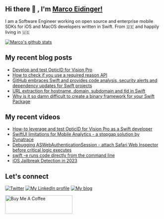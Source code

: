 ## Hi there 👋 , I'm [Marco Eidinger!](https://eidinger.info/)

I am a Software Engineer working on open source and enterprise mobile SDKs for iOS and MacOS developers written in Swift. From 🇩🇪  and happily living in 🇺🇸

[![Marco's github stats](https://github-readme-stats.vercel.app/api?username=MarcoEidinger&count_private=false&show_icons=true&theme=radical)](https://github.com/anuraghazra/github-readme-stats)

## My recent blog posts
<!-- BLOG-POST-LIST:START -->
- [Develop and test OpticID for Vision Pro](https://blog.eidinger.info/develop-and-test-opticid-for-vision-pro)
- [How to check if you use a required reason API](https://blog.eidinger.info/how-to-check-if-you-use-a-required-reason-api)
- [GitHub embraces Swift and provides code analysis, security alerts and dependency updates for Swift projects](https://blog.eidinger.info/github-embraces-swift-and-provides-code-analysis-security-alerts-and-dependency-updates-for-swift-projects)
- [URL extraction for hostname, domain, subdomain and tld in Swift](https://blog.eidinger.info/url-extraction-for-hostname-domain-subdomain-and-tld-in-swift)
- [Why is it so damn difficult to create a binary framework for your Swift Package](https://blog.eidinger.info/why-is-it-so-damn-difficult-to-create-a-binary-framework-for-your-swift-package)
<!-- BLOG-POST-LIST:END -->

## My recent videos
<!-- YOUTUBE-ALL:START -->
- [How-to leverage and test OpticID for Vision Pro as a Swift developer](https://www.youtube.com/watch?v=s5w0fd_3bPI)
- [SwiftUI limitations for Mobile Analytics - a stopgap solution by Dynatrace](https://www.youtube.com/watch?v=Vz_Bs3ECBDo)
- [Debugging ASWebAuthenticationSession - attach Safari Web Inspector before critical logic executes](https://www.youtube.com/watch?v=1TBDxKBGxVk)
- [swift -e runs code directly from the command line](https://www.youtube.com/watch?v=B1vfWu172sA)
- [iOS Jailbreak Detection in 2023](https://www.youtube.com/watch?v=g7SQ8zoNvXc)
<!-- YOUTUBE-ALL:END -->

## Let's connect
[![Twitter](https://img.shields.io/badge/twitter-blue.svg?&style=for-the-badge&logo=twitter&logoColor=white)](http://twitter.com/MarcoEidinger)
[![My LinkedIn profile](https://img.shields.io/badge/linkedin-%230077B5.svg?&style=for-the-badge&logo=linkedin&logoColor=white)](https://www.linkedin.com/in/marco-eidinger-6098a512/)
[![My blog](https://img.shields.io/badge/Hashnode-%232962FF.svg?&style=for-the-badge&logo=hashnode&logoColor=white)](https://blog.eidinger.info)

<a href="https://www.buymeacoffee.com/MarcoEidinger" target="_blank"><img src="https://cdn.buymeacoffee.com/buttons/v2/default-yellow.png" alt="Buy Me A Coffee" style="height: 60px !important;width: 217px !important;" ></a>
